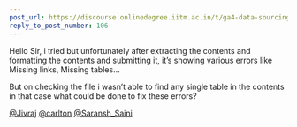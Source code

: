 ```yaml
---
post_url: https://discourse.onlinedegree.iitm.ac.in/t/ga4-data-sourcing-discussion-thread-tds-jan-2025/165959/107
reply_to_post_number: 106
---
```

Hello Sir, i tried but unfortunately after extracting the contents and formatting the contents and submitting it, it’s showing various errors like Missing links, Missing tables…

But on checking the file i wasn’t able to find any single table in the contents in that case what could be done to fix these errors?

[@Jivraj](/u/jivraj) [@carlton](/u/carlton) [@Saransh\_Saini](/u/saransh_saini)